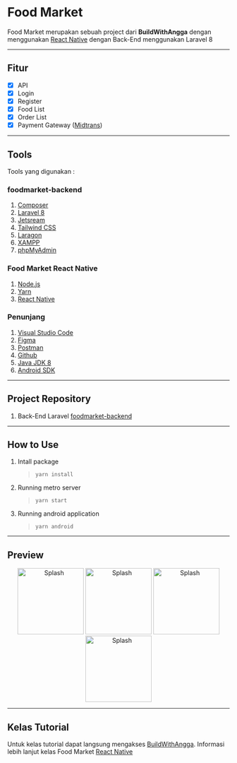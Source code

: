 # Food Market
Food Market merupakan sebuah project dari **BuildWithAngga** dengan menggunakan [React Native](http://bit.ly/BWAFMREACT "BWAFOODMARKET React Native") dengan Back-End menggunakan Laravel 8

---
## Fitur
- [x] API
- [x] Login
- [x] Register
- [x] Food List
- [x] Order List 
- [x] Payment Gateway ([Midtrans](https://midtrans.com/id "Midtrans")) 
---
## Tools
Tools yang digunakan :
### foodmarket-backend
1. [Composer](https://getcomposer.org/)
2. [Laravel 8](https://laravel.com/)
3. [Jetsream](https://jetstream.laravel.com/)
4. [Tailwind CSS](https://tailwindcss.com/)
5. [Laragon](https://laragon.org/)
6. [XAMPP](https://www.apachefriends.org/)
7. [phpMyAdmin](https://www.phpmyadmin.net/)
### Food Market React Native
1. [Node.js](https://nodejs.org/)
2. [Yarn](https://yarnpkg.com/)
3. [React Native](https://reactnative.dev/)
### Penunjang
1. [Visual Studio Code](https://code.visualstudio.com/)
2. [Figma](https://www.figma.com/)
3. [Postman](https://www.postman.com/)
4. [Github](https://github.com/)
5. [Java JDK 8](https://www.oracle.com/java/technologies/javase/javase-jdk8-downloads.html)
6. [Android SDK](https://developer.android.com/studio)
---
## Project Repository
1. Back-End Laravel [foodmarket-backend](https://github.com/arnoldarmandosuwuh/foodmarket-backend "Food Market Backend")
---
## How to Use
1. Intall package
   > `yarn install`
2. Running metro server
   > `yarn start`
3. Running android application
   > `yarn android`
---
## Preview
<p align="center">
<img src="https://user-images.githubusercontent.com/33775307/105774774-4f000080-5f98-11eb-8090-3117a522f0c5.png" height="150" alt="Splash">
<img src="https://user-images.githubusercontent.com/33775307/105774877-6fc85600-5f98-11eb-9f23-9754db080de8.png" height="150" alt="Splash">
<img src="https://user-images.githubusercontent.com/33775307/105774884-722ab000-5f98-11eb-967d-6a79b1ea9c8b.png" height="150" alt="Splash">
<img src="https://user-images.githubusercontent.com/33775307/105774870-6dfe9280-5f98-11eb-854b-cbf7e8528344.png" height="150" alt="Splash">
</p>

---
## Kelas Tutorial
Untuk kelas tutorial dapat langsung mengakses [BuildWithAngga](https://www.buildwithangga.com/kelas "Kelas BuildWithAngga"). Informasi lebih lanjut kelas Food Market [React Native](http://bit.ly/BWAFMREACT "BWAFOODMARKET React Native")
